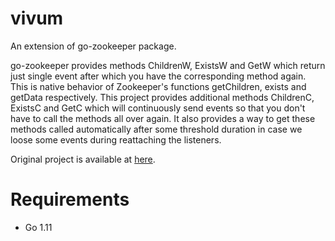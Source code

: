
# vivum

An extension of go-zookeeper package.

go-zookeeper provides methods ChildrenW, ExistsW and GetW which return just single event after which you have the corresponding method again.
This is native behavior of Zookeeper's functions getChildren, exists and getData respectively.
This project provides additional methods ChildrenC, ExistsC and GetC which will continuously send events so that you don't have to call the methods all over again. It also provides a way to get these methods called automatically after some threshold duration in case we loose some events during reattaching the listeners.

Original project is available at [here](https://github.com/samuel/go-zookeeper).

# Requirements

* Go 1.11